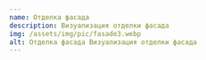 ```yaml
---
name: Отделка фасада
description: Визуализация отделки фасада
img: /assets/img/pic/fasade3.webp
alt: Отделка фасада Визуализация отделки фасада
---
```

